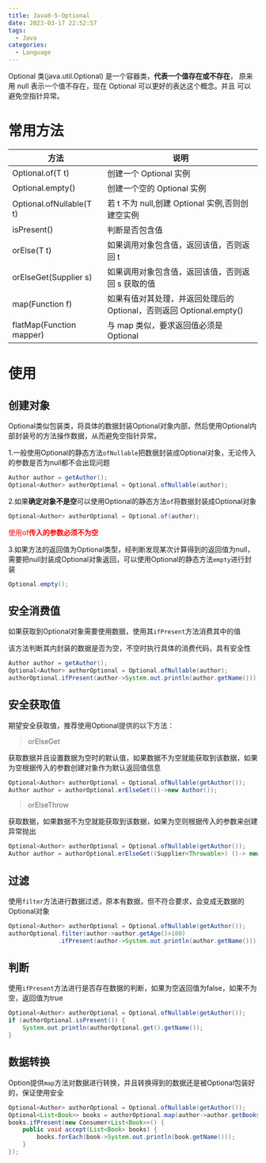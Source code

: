 ```yaml
---
title: Java8-5-Optional
date: 2023-03-17 22:52:57
tags: 
  - Java
categories: 
  - Language
---
```


Optional 类(java.util.Optional) 是一个容器类，**代表一个值存在或不存在**， 原来用 null 表示一个值不存在，现在 Optional 可以更好的表达这个概念。并且 可以避免空指针异常。  

# 常用方法

| 方法                     | 说明                                                         |
| ------------------------ | ------------------------------------------------------------ |
| Optional.of(T t)         | 创建一个 Optional 实例                                       |
| Optional.empty()         | 创建一个空的 Optional 实例                                   |
| Optional.ofNullable(T t) | 若 t 不为 null,创建 Optional 实例,否则创建空实例             |
| isPresent()              | 判断是否包含值                                               |
| orElse(T t)              | 如果调用对象包含值，返回该值，否则返回 t                      |
| orElseGet(Supplier s)    | 如果调用对象包含值，返回该值，否则返回 s 获取的值            |
| map(Function f)          | 如果有值对其处理，并返回处理后的Optional，否则返回 Optional.empty() |
| flatMap(Function mapper) | 与 map 类似，要求返回值必须是Optional                        |

# 使用

## 创建对象

Optional类似包装类，将具体的数据封装Optional对象内部，然后使用Optional内部封装号的方法操作数据，从而避免空指针异常。 

1.一般使用Optional的静态方法`ofNullable`把数据封装成Optional对象，无论传入的参数是否为null都不会出现问题 

```java
Author author = getAuthor();
Optional<Author> authorOptional = Optional.ofNullable(author);
```

2.如果**确定对象不是空**可以使用Optional的静态方法`of`将数据封装成Optional对象 

```java
Optional<Author> authorOptional = Optional.of(author);
```

<font color="red">使用of**传入的参数必须不为空** </font>

3.如果方法的返回值为Optional类型，经判断发现某次计算得到的返回值为null，需要把null封装成Optional对象返回，可以使用Optional的静态方法`empty`进行封装 

```java
Optional.empty();
```

## 安全消费值

如果获取到Optional对象需要使用数据，使用其`ifPresent`方法消费其中的值

该方法判断其内封装的数据是否为空，不空时执行具体的消费代码，具有安全性

```java
Author author = getAuthor();
Optional<Author> authorOptional = Optional.ofNullable(author);
authorOptional.ifPresent(author->System.out.println(author.getName()));
```

## 安全获取值

 期望安全获取值，推荐使用Optional提供的以下方法： 

> orElseGet

获取数据并且设置数据为空时的默认值，如果数据不为空就能获取到该数据，如果为空根据传入的参数创建对象作为默认返回值信息

```java
Optional<Author> authorOptional = Optional.ofNullable(getAuthor());
Author author = authorOptional.erElseGet(()->new Author());
```

> orElseThrow 

 获取数据，如果数据不为空就能获取到该数据，如果为空则根据传入的参数来创建异常抛出 

```java
Optional<Author> authorOptional = Optional.ofNullable(getAuthor());
Author author = authorOptional.erElseGet((Supplier<Throwable>) ()-> new RuntimeException("author is null"));
```

## 过滤

使用`filter`方法进行数据过滤，原本有数据，但不符合要求，会变成无数据的Optional对象 

```java
Optional<Author> authorOptional = Optional.ofNullable(getAuthor());
authorOptional.filter(author->author.getAge()>100)
              .ifPresent(author->System.out.println(author.getName()));
```

## 判断

 使用`ifPresent`方法进行是否存在数据的判断，如果为空返回值为false，如果不为空，返回值为true

```java
Optional<Author> authorOptional = Optional.ofNullable(getAuthor());
if (authorOptional.isPresent()) {
    System.out.println(authorOptional.get().getName());
}

```

## 数据转换

 Option提供`map`方法对数据进行转换，并且转换得到的数据还是被Optional包装好的，保证使用安全 

```java
Optional<Author> authorOptional = Optional.ofNullable(getAuthor());
Optional<List<Book>> books = authorOptional.map(author->author.getBooks());
books.ifPresent(new Consumer<List<Book>>() {
    public void accept(List<Book> books) {
        books.forEach(book->System.out.println(book.getName()));
    }
});
```

